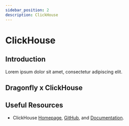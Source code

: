```yaml
---
sidebar_position: 2
description: ClickHouse
---
```


# ClickHouse

## Introduction

Lorem ipsum dolor sit amet, consectetur adipiscing elit.

## Dragonfly x ClickHouse




## Useful Resources

- ClickHouse [Homepage](https://clickhouse.com/), [GitHub](https://github.com/ClickHouse/ClickHouse), and [Documentation](https://clickhouse.com/docs/en/intro).
